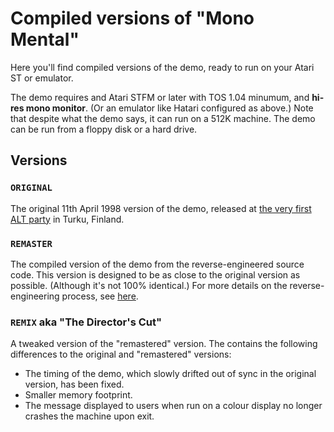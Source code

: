 # Compiled versions of "Mono Mental"

Here you'll find compiled versions of the demo, ready to run on your Atari ST or emulator.

The demo requires and Atari STFM or later with TOS 1.04 minumum, and **hi-res mono monitor**. (Or an emulator like Hatari configured as above.) Note that despite what the demo says, it can run on a 512K machine. The demo can be run from a floppy disk or a hard drive.

## Versions

### `ORIGINAL` 
The original 11th April 1998 version of the demo, released at [the very first ALT party](https://www.altparty.org/2008/the-first-alternative-party.html) in Turku, Finland. 

### `REMASTER`
The compiled version of the demo from the reverse-engineered source code. This version is designed to be as close to the original version as possible. (Although it's not 100% identical.) For more details on the reverse-engineering process, see [here](https://github.com/theseniordads/monomental/blob/remaster/DOCS/README.md).

### `REMIX` aka "The Director's Cut"
A tweaked version of the "remastered" version. The contains the following differences to the original and "remastered" versions:
* The timing of the demo, which slowly drifted out of sync in the original version, has been fixed.
* Smaller memory footprint.
* The message displayed to users when run on a colour display no longer crashes the machine upon exit.
